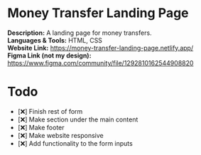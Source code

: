 # Money Transfer Landing Page

**Description:** A landing page for money transfers.<br>
**Languages & Tools:** HTML, CSS<br>
**Website Link:** https://money-transfer-landing-page.netlify.app/<br>
**Figma Link (not my design):** https://www.figma.com/community/file/1292810162544908820

# Todo
- [❌] Finish rest of form
- [❌] Make section under the main content
- [❌] Make footer
- [❌] Make website responsive
- [❌] Add functionality to the form inputs

